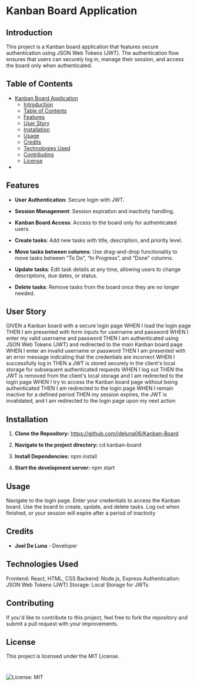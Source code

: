 # Kanban Board Application

## Introduction

This project is a Kanban board application that features secure authentication using JSON Web Tokens (JWT). The authentication flow ensures that users can securely log in, manage their session, and access the board only when authenticated.


## Table of Contents

- [Kanban Board Application](#kanban-board-application)
  - [Introduction](#introduction)
  - [Table of Contents](#table-of-contents)
  - [Features](#features)
  - [User Story](#user-story)
  - [Installation](#installation)
  - [Usage](#usage)
  - [Credits](#credits)
  - [Technologies Used](#technologies-used)
  - [Contributing](#contributing)
  - [License](#license)
- [](#)

## Features

- **User Authentication**: Secure login with JWT.
  
- **Session Management**: Session expiration and inactivity handling.
  
- **Kanban Board Access**: Access to the board only for authenticated users.
  
- **Create tasks**: Add new tasks with title, description, and priority level.
  
- **Move tasks between columns**: Use drag-and-drop functionality to move tasks between “To Do”, “In Progress”, and “Done” columns.
  
- **Update tasks**: Edit task details at any time, allowing users to change descriptions, due dates, or status.
  
- **Delete tasks**: Remove tasks from the board once they are no longer needed.


## User Story

GIVEN a Kanban board with a secure login page
WHEN I load the login page
THEN I am presented with form inputs for username and password
WHEN I enter my valid username and password
THEN I am authenticated using JSON Web Tokens (JWT) and redirected to the main Kanban board page
WHEN I enter an invalid username or password
THEN I am presented with an error message indicating that the credentials are incorrect
WHEN I successfully log in
THEN a JWT is stored securely in the client's local storage for subsequent authenticated requests
WHEN I log out
THEN the JWT is removed from the client's local storage and I am redirected to the login page
WHEN I try to access the Kanban board page without being authenticated
THEN I am redirected to the login page
WHEN I remain inactive for a defined period
THEN my session expires, the JWT is invalidated, and I am redirected to the login page upon my next action

## Installation

1. **Clone the Repository:**
   https://github.com/jdeluna06/Kanban-Board

2. **Navigate to the project directory:**
cd kanban-board

3. **Install Dependencies:**
npm install

4. **Start the development server:**
npm start

## Usage
Navigate to the login page.
Enter your credentials to access the Kanban board.
Use the board to create, update, and delete tasks.
Log out when finished, or your session will expire after a period of inactivity

## Credits
- **Joel De Luna** - Developer

## Technologies Used
Frontend: React, HTML, CSS
Backend: Node.js, Express
Authentication: JSON Web Tokens (JWT)
Storage: Local Storage for JWTs

## Contributing
If you'd like to contribute to this project, feel free to fork the repository and submit a pull request with your improvements.

## License

This project is licensed under the MIT License.
# 
![License: MIT](https://img.shields.io/badge/License-MIT-yellow.svg)

